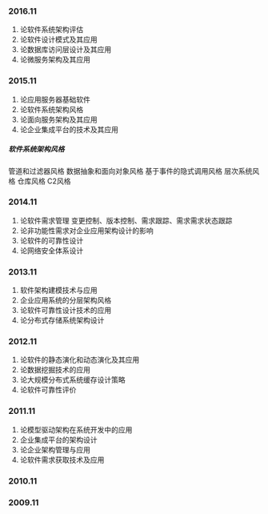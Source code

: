 
### 2016.11
1. 论软件系统架构评估
2. 论软件设计模式及其应用
3. 论数据库访问层设计及其应用
4. 论微服务架构及其应用

### 2015.11
1. 论应用服务器基础软件
2. 论软件系统架构风格
3. 论面向服务架构及其应用
4. 论企业集成平台的技术及其应用

##### 软件系统架构风格
管道和过滤器风格
数据抽象和面向对象风格
基于事件的隐式调用风格
层次系统风格
仓库风格
C2风格

### 2014.11
1. 论软件需求管理 
	变更控制、版本控制、需求跟踪、需求需求状态跟踪
2. 论非功能性需求对企业应用架构设计的影响
3. 论软件的可靠性设计
4. 论网络安全体系设计

### 2013.11
1. 软件架构建模技术与应用
2. 企业应用系统的分层架构风格
3. 论软件可靠性设计技术的应用
4. 论分布式存储系统架构设计

### 2012.11
1. 论软件的静态演化和动态演化及其应用
2. 论数据挖掘技术的应用
3. 论大规模分布式系统缓存设计策略
4. 论软件可靠性评价

### 2011.11
1. 论模型驱动架构在系统开发中的应用
2. 企业集成平台的架构设计
3. 论企业架构管理与应用
4. 论软件需求获取技术及应用

### 2010.11


### 2009.11


